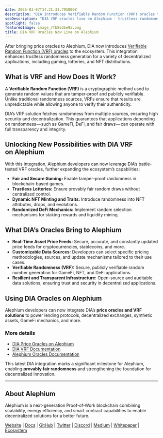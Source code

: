 ```yaml
---
date: 2025-03-07T14:21:31.795000Z
description: "DIA introduces Verifiable Random Function (VRF) oracles to Alephium, enhancing trustless randomness generation for gaming, lotteries, and NFT distributions in the ecosystem."
seoDescription: "DIA VRF oracles live on Alephium - trustless randomness generation for gaming, lotteries, NFT distributions. Enhanced oracle infrastructure."
spotlight: false
featuredImage: image_7fb863be9a.png
title: DIA VRF Oracles Now Live on Alephium
---
```

After bringing price oracles to Alephium, DIA now introduces [Verifiable Random Function (VRF) oracles](https://docs.alephium.org/infrastructure/Oracles/#randomness-oracles) to the ecosystem. This integration enhances trustless randomness generation for a variety of decentralized applications, including gaming, lotteries, and NFT distributions.

## What is VRF and How Does It Work?

A **Verifiable Random Function (VRF)** is a cryptographic method used to generate random values that are tamper-proof and publicly verifiable. Unlike traditional randomness sources, VRFs ensure that results are unpredictable while allowing anyone to verify their authenticity.

DIA’s VRF solution fetches randomness from multiple sources, ensuring high security and decentralization. This guarantees that applications depending on randomness — such as GameFi, DeFi, and fair draws — can operate with full transparency and integrity.

## Unlocking New Possibilities with DIA VRF on Alephium

With this integration, Alephium developers can now leverage DIA’s battle-tested VRF oracles, further expanding the ecosystem’s capabilities:

* **Fair and Secure Gaming:** Enable tamper-proof randomness in blockchain-based games.
* **Trustless Lotteries:** Ensure provably fair random draws without centralized control.
* **Dynamic NFT Minting and Traits:** Introduce randomness into NFT attributes, drops, and evolutions.
* **Randomized DeFi Mechanics:** Implement random selection mechanisms for staking rewards and liquidity mining.

## What DIA’s Oracles Bring to Alephium

* **Real-Time Asset Price Feeds:** Secure, accurate, and constantly updated price feeds for cryptocurrencies, stablecoins, and more.
* **Customizable Data Sources:** Developers can select specific pricing methodologies, sources, and update mechanisms tailored to their use cases.
* **Verifiable Randomness (VRF):** Secure, publicly verifiable random number generation for GameFi, NFT, and DeFi applications.
* **Resilient and Transparent Infrastructure:** Open-source and auditable data solutions, ensuring trust and security in decentralized applications.

## Using DIA Oracles on Alephium

Alephium developers can now integrate DIA’s **price oracles and VRF solutions** to power lending protocols, decentralized exchanges, synthetic assets, GameFi mechanics, and more.

### More details

* [DIA Price Oracles on Alephium](https://www.diadata.org/blog/post/dia-price-oracles-alephium-mainnet/)
* [DIA VRF Documentation](https://www.diadata.org/onchain-randomness/)
* [Alephium Oracles Documentation](https://docs.alephium.org/infrastructure/Oracles/)

This latest DIA integration marks a significant milestone for Alephium, enabling **provably fair randomness** and strengthening the foundation for decentralized innovation.

- - -

## About Alephium

Alephium is a next-generation Proof-of-Work blockchain combining scalability, energy efficiency, and smart contract capabilities to enable decentralized solutions for a better future.

[Website](/) | [Docs](https://docs.alephium.org/) | [GitHub](https://github.com/alephium) | [Twitter](https://twitter.com/alephium) | [Discord](/discord) | [Medium](https://medium.com/@alephium) | [Whitepaper](https://github.com/alephium/white-paper) | [Ecosystem](https://www.alph.land/)
